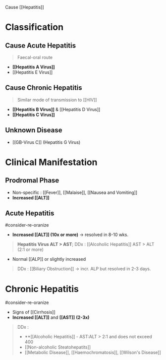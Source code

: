 Cause [[Hepatitis]] 

# Classification
## Cause Acute Hepatitis
> Faecal-oral route
- **[[Hepatitis A Virus]]**
- [[Hepatitis E Virus]]

## Cause Chronic Hepatitis
> Similar mode of transmission to [[HIV]]
- **[[Hepatitis B Virus]]** & [[Hepatitis D Virus]]
- **[[Hepatitis C Virus]]**

## Unknown Disease
- [[GB-Virus C]] (Hepatitis G Virus)

# Clinical Manifestation
## Prodromal Phase
- Non-specific : [[Fever]], [[Malaise]], [[Nausea and Vomiting]]
- **Increased [[ALT]]** 

## Acute Hepatitis
#consider-re-oranize 
- **Increased [[ALT]] (10x or more)** -> resolved in 8-10 wks.
> **Hepatitis Virus ALT > AST**; 
> DDx : [[Alcoholic Hepatitis]] AST > ALT (2:1 or more)
- Normal [[ALP]] or slightly increased
> DDx : [[Biliary Obstruction]] -> incr. ALP but resolved in 2-3 days.

# Chronic Hepatitis
#consider-re-oranize
- Signs of [[Cirrhosis]]
- **Increased [[ALT]]** and **[[AST]]** **(2-3x)**
> DDx : 
> - **[[Alcoholic Hepatitis]] - AST:ALT > 2:1 and does not exceed 400
> - [[Non-alcoholic Steatohepatits]]
> - [[Metabolic Disease]], [[Haemochromatosis]], [[Wilson's Disease]]

